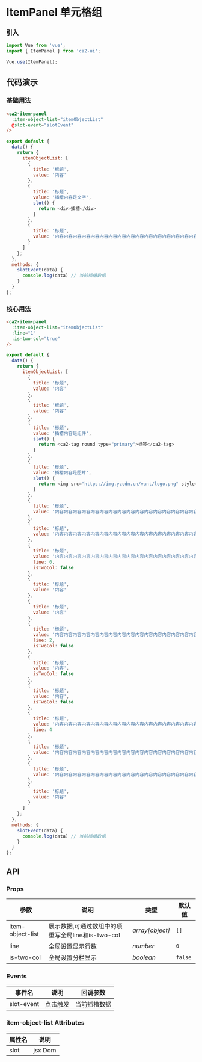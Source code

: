 <!--
 * @Author: Joran Yang
 * @Date: 2020-06-14 11:22:09
 * @Description: Description
 * @LastEditors: Joran Yang
 * @LastEditTime: 2020-06-17 09:59:26
--> 
# ItemPanel 单元格组

### 引入

```js
import Vue from 'vue';
import { ItemPanel } from 'ca2-ui';

Vue.use(ItemPanel);
```

## 代码演示

### 基础用法

```html
<ca2-item-panel
  :item-object-list="itemObjectList"
  @slot-event="slotEvent"
/>
```

```js
export default {
  data() {
    return {
      itemObjectList: [
        {
          title: '标题',
          value: '内容'
        },
        {
          title: '标题',
          value: '插槽内容是文字',
          slot() {
            return <div>插槽</div>
          }
        },
        {
          title: '标题',
          value: '内容内容内容内容内容内容内容内容内容内容内容内容内容内容内容内容'
        }
      ]
    };
  },
  methods: {
    slotEvent(data) {
      console.log(data) // 当前插槽数据
    }
  }
};
```

### 核心用法

```html
<ca2-item-panel
  :item-object-list="itemObjectList"
  :line="1"
  :is-two-col="true"
/>
```

```js
export default {
  data() {
    return {
      itemObjectList: [
        {
          title: '标题',
          value: '内容'
        },
        {
          title: '标题',
          value: '内容'
        },
        {
          title: '标题',
          value: '插槽内容是组件',
          slot() {
            return <ca2-tag round type="primary">标签</ca2-tag>
          }
        },
        {
          title: '标题',
          value: '插槽内容是图片',
          slot() {
            return <img src="https://img.yzcdn.cn/vant/logo.png" style="height: 24px; vertical-align: bottom;" />
          }
        },
        {
          title: '标题',
          value: '内容内容内容内容内容内容内容内容内容内容内容内容内容内容内容内容'
        },
        {
          title: '标题',
          value: '内容内容内容内容内容内容内容内容内容内容内容内容内容内容内容内容'
        },
        {
          title: '标题',
          value: '内容内容内容内容内容内容内容内容内容内容内容内容内容内容内容内容内容内容内容内容内容内容内容内容内容内容内容内容',
          line: 0,
          isTwoCol: false
        },
        {
          title: '标题',
          value: '内容'
        },
        {
          title: '标题',
          value: '内容'
        },
        {
          title: '标题',
          value: '内容内容内容内容内容内容内容内容内容内容内容内容内容内容内容内容内容内容内容内容内容内容内容内容内容内容内容内容',
          line: 2,
          isTwoCol: false
        },
        {
          title: '标题',
          value: '内容',
          isTwoCol: false
        },
        {
          title: '标题',
          value: '内容',
          isTwoCol: false
        },
        {
          title: '标题',
          value: '内容内容内容内容内容内容内容内容内容内容内容内容内容内容内容内容内容内容内容内容内容内容内容内容内容内容内容内容内容内容内容内容',
          line: 4
        },
        {
          title: '标题',
          value: '内容内容内容内容内容内容内容内容内容内容内容内容内容内容内容内容'
        },
        {
          title: '标题',
          value: '内容内容内容内容内容内容内容内容内容内容内容内容内容内容内容内容'
        },
        {
          title: '标题',
          value: '内容'
        }
      ]
    };
  },
  methods: {
    slotEvent(data) {
      console.log(data) // 当前插槽数据
    }
  }
};
```

## API

### Props

| 参数 | 说明 | 类型 | 默认值 |
| --- | --- | --- | --- |
| item-object-list | 展示数据,可通过数组中的项重写全局line和is-two-col | _array[object]_ | `[]` |
| line | 全局设置显示行数 | _number_ | `0` |
| is-two-col | 全局设置分栏显示 | _boolean_ | `false` |

### Events

| 事件名 | 说明 | 回调参数 |
|------|------|------|
| slot-event | 点击触发 | 当前插槽数据 |

### item-object-list Attributes

| 属性名 | 说明 |
|------|------|
| slot | jsx Dom |
